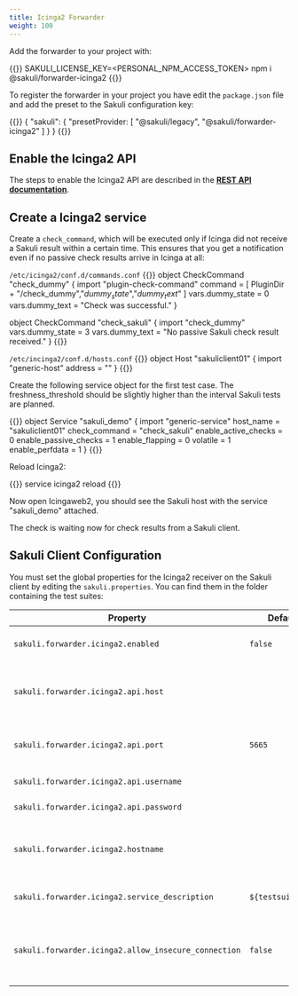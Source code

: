 ```yaml
---
title: Icinga2 Forwarder
weight: 100
---
```


Add the forwarder to your project with:

{{<highlight bash>}}
SAKULI_LICENSE_KEY=<PERSONAL_NPM_ACCESS_TOKEN> npm i @sakuli/forwarder-icinga2
{{</highlight>}}

To register the forwarder in your project you have edit the `package.json` file and add the preset to the Sakuli configuration key:

{{<highlight json>}}
{
    "sakuli": {
        "presetProvider: [
            "@sakuli/legacy",
            "@sakuli/forwarder-icinga2"
        ]
    }
}
{{</highlight>}}

## Enable the Icinga2 API
The steps to enable the Icinga2 API are described in the [**REST API documentation**](http://docs.icinga.org/icinga2/snapshot/doc/module/icinga2/chapter/icinga2-api).

## Create a Icinga2 service

Create a `check_command`, which will be executed only if Icinga did not receive a Sakuli result within a certain time. This ensures that you get a notification even if no passive check results arrive in Icinga at all:

`/etc/icinga2/conf.d/commands.conf`
{{<highlight conf>}}
object CheckCommand "check_dummy" {
   import "plugin-check-command"
   command = [
     PluginDir + "/check_dummy","$dummy_state$","$dummy_text$"
   ]
   vars.dummy_state = 0
   vars.dummy_text = "Check was successful."
}

object CheckCommand "check_sakuli" {
   import "check_dummy"
   vars.dummy_state = 3
   vars.dummy_text = "No passive Sakuli check result received."
}
{{</highlight>}}

`/etc/incinga2/conf.d/hosts.conf`
{{<highlight conf>}}
object Host "sakuliclient01" {
   import "generic-host"
   address = "<IP>"
}
{{</highlight>}}

Create the following service object for the first test case. The freshness_threshold should be slightly higher than the interval Sakuli tests are planned.

{{<highlight conf>}}
object Service "sakuli_demo" {
  import "generic-service"
  host_name = "sakuliclient01"
  check_command = "check_sakuli"
  enable_active_checks = 0
  enable_passive_checks = 1
  enable_flapping = 0
  volatile = 1
  enable_perfdata = 1
}
{{</highlight>}}

Reload Icinga2:

{{<highlight bash>}}
service icinga2 reload
{{</highlight>}}

Now open Icingaweb2, you should see the Sakuli host with the service "sakuli_demo" attached.

The check is waiting now for check results from a Sakuli client.

## Sakuli Client Configuration

You must set the global properties for the Icinga2 receiver on the Sakuli client by editing the `sakuli.properties`. You can find them in the folder containing the test suites:

| Property | Default | Effect |
|----------|---------|--------|
|`sakuli.forwarder.icinga2.enabled` | `false`| Enables result forwarding to Icinga2 |
|`sakuli.forwarder.icinga2.api.host`| | The hostname or ip of the Icinga2 API-Endpoints|
|`sakuli.forwarder.icinga2.api.port`| `5665` | The port or ip of the Icinga2 API-Endpoints|
|`sakuli.forwarder.icinga2.api.username` | | API user name |
|`sakuli.forwarder.icinga2.api.password` | | API user password |
|`sakuli.forwarder.icinga2.hostname`| | The name of the host object configured in Icinga2 |
|`sakuli.forwarder.icinga2.service_description`| `${testsuite.id}` | The name of the service in icinga2 |
|`sakuli.forwarder.icinga2.allow_insecure_connection`| `false` | Disable SSL checks. **Never** use this in production environments! |
